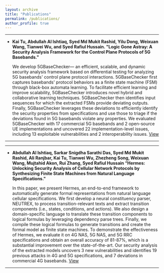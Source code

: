 ```yaml
---
layout: archive
title: "Publications"
permalink: /publications/
author_profile: true
---
```


---
- **Kai Tu, Abdullah Al Ishtiaq, Syed Md Mukit Rashid, Yilu Dong, Weixuan Wang, Tianwei Wu, and Syed Rafiul Hussain. "Logic Gone Astray: A Security Analysis Framework for the Control Plane Protocols of 5G Basebands."**

  We develop 5GBaseChecker— an efficient, scalable, and dynamic security analysis framework based on differential testing for analyzing 5G basebands' control plane protocol interactions. 5GBaseChecker first captures basebands' protocol behaviors as a finite state machine (FSM) through black-box automata learning. To facilitate efficient learning and improve scalability, 5GBaseChecker introduces novel hybrid and collaborative learning techniques. 5GBaseChecker then identifies input sequences for which the extracted FSMs provide deviating outputs. Finally, 5GBaseChecker leverages these deviations to efficiently identify the security properties from specifications and use those to triage if the deviations found in 5G basebands violate any properties. We evaluated 5GBaseChecker with 17 commercial 5G basebands and 2 open-source UE implementations and uncovered 22 implementation-level issues, including 13 exploitable vulnerabilities and 2 interoperability issues.
  [View](https://www.usenix.org/conference/usenixsecurity24/presentation/tu)
---


---
- **Abdullah Al Ishtiaq, Sarkar Snigdha Sarathi Das, Syed Md Mukit Rashid, Ali Ranjbar, Kai Tu, Tianwei Wu, Zhezheng Song, Weixuan Wang, Mujtahid Akon, Rui Zhang, Syed Rafiul Hussain “Hermes: Unlocking Security Analysis of Cellular Network Protocols by Synthesizing Finite State Machines from Natural Language Specifications."**

  In this paper, we present Hermes, an end-to-end framework to automatically generate formal representations from natural language cellular specifications. We first develop a neural constituency parser, NEUTREX, to process transition-relevant texts and extract transition components (i.e., states, conditions, and actions). We also design a domain-specific language to translate these transition components to logical formulas by leveraging dependency parse trees. Finally, we compile these logical formulas to generate transitions and create the formal model as finite state machines. To demonstrate the effectiveness of Hermes, we evaluate it on 4G NAS, 5G NAS, and 5G RRC specifications and obtain an overall accuracy of 81-87%, which is a substantial improvement over the state-of-the-art. Our security analysis of the extracted models uncovers 3 new vulnerabilities and identifies 19 previous attacks in 4G and 5G specifications, and 7 deviations in commercial 4G basebands.
  [View](https://arxiv.org/abs/2310.04381)
---
